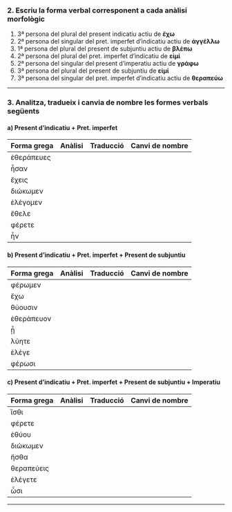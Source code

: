 ### 2. Escriu la forma verbal corresponent a cada anàlisi morfològic

1. 3ª persona del plural del present indicatiu actiu de **ἔχω**  
2. 2ª persona del singular del pret. imperfet d’indicatiu actiu de **ἀγγέλλω**  
3. 1ª persona del plural del present de subjuntiu actiu de **βλέπω**  
4. 2ª persona del plural del pret. imperfet d’indicatiu de **εἰμί**  
5. 2ª persona del singular del present d’imperatiu actiu de **γράφω**  
6. 3ª persona del plural del present de subjuntiu de **εἰμί**  
7. 3ª persona del singular del pret. imperfet d’indicatiu actiu de **θεραπεύω**

---

### 3. Analitza, tradueix i canvia de nombre les formes verbals següents

#### a) Present d’indicatiu + Pret. imperfet

| Forma grega    | Anàlisi                         | Traducció         | Canvi de nombre |
| -------------- | --------------------------------| ----------------- | --------------- |
| ἐθεράπευες     |                                  |                   |                 |
| ἦσαν           |                                  |                   |                 |
| ἔχεις          |                                  |                   |                 |
| διώκωμεν       |                                  |                   |                 |
| ἐλέγομεν       |                                  |                   |                 |
| ἔθελε          |                                  |                   |                 |
| φέρετε         |                                  |                   |                 |
| ἦν             |                                  |                   |                 |

#### b) Present d’indicatiu + Pret. imperfet + Present de subjuntiu

| Forma grega    | Anàlisi                         | Traducció         | Canvi de nombre |
| -------------- | --------------------------------| ----------------- | --------------- |
| φέρωμεν        |                                  |                   |                 |
| ἔχω            |                                  |                   |                 |
| θύουσιν        |                                  |                   |                 |
| ἐθεράπευον     |                                  |                   |                 |
| ᾖ             |                                  |                   |                 |
| λύητε          |                                  |                   |                 |
| ἐλέγε          |                                  |                   |                 |
| φέρωσι         |                                  |                   |                 |

#### c) Present d’indicatiu + Pret. imperfet + Present de subjuntiu + Imperatiu

| Forma grega    | Anàlisi                         | Traducció         | Canvi de nombre |
| -------------- | --------------------------------| ----------------- | --------------- |
| ἴσθι           |                                  |                   |                 |
| φέρετε         |                                  |                   |                 |
| ἐθύου         |                                  |                   |                 |
| διώκωμεν       |                                  |                   |                 |
| ἤσθα           |                                  |                   |                 |
| θεραπεύεις     |                                  |                   |                 |
| ἐλέγετε        |                                  |                   |                 |
| ὦσι            |                                  |                   |                 |

---

